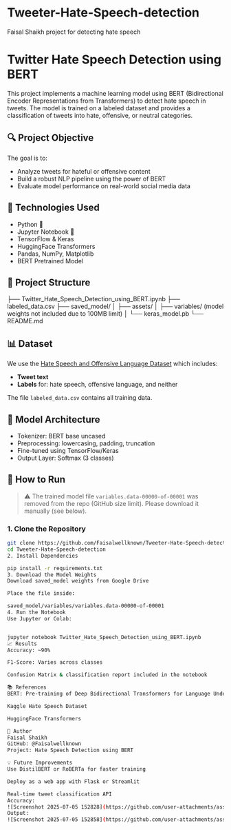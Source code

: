# Tweeter-Hate-Speech-detection
Faisal Shaikh project for detecting hate speech 

# Twitter Hate Speech Detection using BERT

This project implements a machine learning model using BERT (Bidirectional Encoder Representations from Transformers) to detect hate speech in tweets. The model is trained on a labeled dataset and provides a classification of tweets into hate, offensive, or neutral categories.

## 🔍 Project Objective

The goal is to:
- Analyze tweets for hateful or offensive content
- Build a robust NLP pipeline using the power of BERT
- Evaluate model performance on real-world social media data

## 🧠 Technologies Used

- Python 🐍
- Jupyter Notebook 📒
- TensorFlow & Keras
- HuggingFace Transformers
- Pandas, NumPy, Matplotlib
- BERT Pretrained Model

## 📁 Project Structure

├── Twitter_Hate_Speech_Detection_using_BERT.ipynb
├── labeled_data.csv
├── saved_model/
│ ├── assets/
│ ├── variables/ (model weights not included due to 100MB limit)
│ └── keras_model.pb
└── README.md



## 📊 Dataset

We use the [Hate Speech and Offensive Language Dataset](https://www.kaggle.com/datasets/aymanarafa/twitter-hate-speech) which includes:
- **Tweet text**
- **Labels** for: hate speech, offensive language, and neither

The file `labeled_data.csv` contains all training data.

## 🧠 Model Architecture

- Tokenizer: BERT base uncased
- Preprocessing: lowercasing, padding, truncation
- Fine-tuned using TensorFlow/Keras
- Output Layer: Softmax (3 classes)

## 🚀 How to Run

> ⚠️ The trained model file `variables.data-00000-of-00001` was removed from the repo (GitHub size limit). Please download it manually (see below).

### 1. Clone the Repository

```bash
git clone https://github.com/Faisalwellknown/Tweeter-Hate-Speech-detection.git
cd Tweeter-Hate-Speech-detection
2. Install Dependencies

pip install -r requirements.txt
3. Download the Model Weights
Download saved_model weights from Google Drive

Place the file inside:

saved_model/variables/variables.data-00000-of-00001
4. Run the Notebook
Use Jupyter or Colab:


jupyter notebook Twitter_Hate_Speech_Detection_using_BERT.ipynb
📈 Results
Accuracy: ~90%

F1-Score: Varies across classes

Confusion Matrix & classification report included in the notebook

📚 References
BERT: Pre-training of Deep Bidirectional Transformers for Language Understanding (Devlin et al.)

Kaggle Hate Speech Dataset

HuggingFace Transformers

👤 Author
Faisal Shaikh
GitHub: @Faisalwellknown
Project: Hate Speech Detection using BERT

💡 Future Improvements
Use DistilBERT or RoBERTa for faster training

Deploy as a web app with Flask or Streamlit

Real-time tweet classification API
Accuracy:
![Screenshot 2025-07-05 152828](https://github.com/user-attachments/assets/923e5310-41cc-4b8d-80b0-3371698eea03)
Output:
![Screenshot 2025-07-05 152858](https://github.com/user-attachments/assets/7e4bcc31-caed-4247-b73a-bc58aedc06f1)


